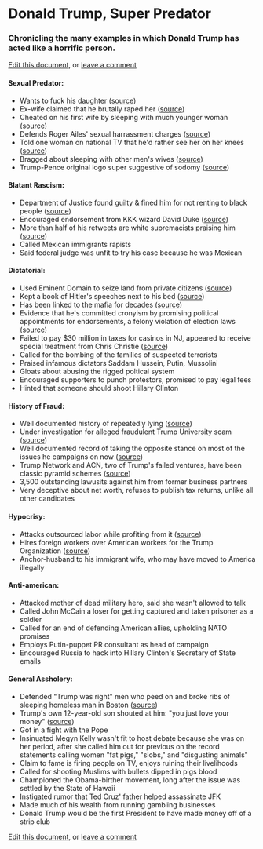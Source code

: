 # Donald Trump, Super Predator

### Chronicling the many examples in which Donald Trump has acted like a horrific person.

[Edit this document](https://github.com/dsernst/trump-superpredator/edit/master/README.md), or [leave a comment](https://github.com/dsernst/trump-superpredator/issues/new)

#### Sexual Predator:
- Wants to fuck his daughter ([source](http://www.mediaite.com/online/donald-trump-wont-stop-joking-about-banging-his-daughter/))
- Ex-wife claimed that he brutally raped her ([source](http://gawker.com/the-time-donald-trumps-ex-wife-accused-him-of-brutally-1721129617))
- Cheated on his first wife by sleeping with much younger woman ([source](http://www.vanityfair.com/magazine/2015/07/donald-ivana-trump-divorce-prenup-marie-brenner))
- Defends Roger Ailes' sexual harrassment charges ([source](http://www.thedailybeast.com/articles/2016/07/24/trump-s-indefensible-defense-of-roger-ailes-sexual-harassment.html))
- Told one woman on national TV that he'd rather see her on her knees ([source](https://www.youtube.com/watch?v=urReg9O6MwA))
- Bragged about sleeping with other men's wives ([source](http://therightscoop.com/heres-when-trump-bragged-in-his-book-about-his-multiple-affairs-with-his-friends-wives/))
- Trump-Pence original logo super suggestive of sodomy ([source](https://www.google.com/search?q=trump+pence+logo&tbm=isch))

#### Blatant Rascism:
- Department of Justice found guilty & fined him for not renting to black people ([source](http://www.thedailybeast.com/articles/2015/12/15/doj-trump-s-early-businesses-blocked-blacks.html))
- Encouraged endorsement from KKK wizard David Duke ([source](http://www.factcheck.org/2016/03/trumps-david-duke-amnesia/))
- More than half of his retweets are white supremacists praising him ([source](http://nymag.com/selectall/2016/01/donald-trump-mostly-retweets-white-supremacists.html))
- Called Mexican immigrants rapists
- Said federal judge was unfit to try his case because he was Mexican

#### Dictatorial:
- Used Eminent Domain to seize land from private citizens ([source](https://www.washingtonpost.com/news/volokh-conspiracy/wp/2015/08/19/donald-trumps-abuse-of-eminent-domain/))
- Kept a book of Hitler's speeches next to his bed ([source](http://www.businessinsider.com/donald-trumps-ex-wife-once-said-he-kept-a-book-of-hitlers-speeches-by-his-bed-2015-8))
- Has been linked to the mafia for decades ([source](http://www.politifact.com/truth-o-meter/statements/2016/mar/02/ted-cruz/yes-donald-trump-has-been-linked-mob/))
- Evidence that he's committed cronyism by promising political appointments for endorsements, a felony violation of election laws ([source](http://www.dailykos.com/story/2016/3/15/1501543/-Looks-Like-Trump-May-Have-Committed-a-Major-Electoral-Felony))
- Failed to pay $30 million in taxes for casinos in NJ, appeared to receive special treatment from Chris Christie ([source](http://www.nytimes.com/2016/08/17/us/politics/trump-chris-christie-casinos.html))
- Called for the bombing of the families of suspected terrorists
- Praised infamous dictators Saddam Hussein, Putin, Mussolini
- Gloats about abusing the rigged poltical system
- Encouraged supporters to punch protestors, promised to pay legal fees
- Hinted that someone should shoot Hillary Clinton

#### History of Fraud:
- Well documented history of repeatedly lying ([source](http://www.politifact.com/personalities/donald-trump/))
- Under investigation for alleged fraudulent Trump University scam ([source](http://www.nationalreview.com/corner/432010/trump-university-scam))
- Well documented record of taking the opposite stance on most of the issues he campaigns on now ([source](https://www.youtube.com/watch?v=rcUCLwWCihE))
- Trump Network and ACN, two of Trump's failed ventures, have been classic pyramid schemes ([source](http://www.nationalreview.com/article/432468/donald-trump-networks-failure-harmed-small-investors))
- 3,500 outstanding lawusits against him from former business partners
- Very deceptive about net worth, refuses to publish tax returns, unlike all other candidates

#### Hypocrisy:
- Attacks outsourced labor while profiting from it ([source](http://www.pbs.org/newshour/making-sense/column-trumps-outrage-over-outsourcing-doesnt-apply-to-his-own-merchandise/))
- Hires foreign workers over American workers for the Trump Organization ([source](http://www.nationalreview.com/article/431933/donald-trump-foreign-workers-american-workers-arent-good-enough))
- Anchor-husband to his immigrant wife, who may have moved to America illegally

#### Anti-american:
- Attacked mother of dead military hero, said she wasn't allowed to talk
- Called John McCain a loser for getting captured and taken prisoner as a soldier
- Called for an end of defending American allies, upholding NATO promises
- Employs Putin-puppet PR consultant as head of campaign
- Encouraged Russia to hack into Hillary Clinton's Secretary of State emails

#### General Assholery:
- Defended "Trump was right" men who peed on and broke ribs of sleeping homeless man in Boston ([source](https://www.bostonglobe.com/metro/2015/08/20/after-two-brothers-allegedly-beat-homeless-man-one-them-admiringly-quote-donald-trump-deporting-illegals/I4NXR3Dr7litLi2NB4f9TN/story.html))
- Trump's own 12-year-old son shouted at him: "you just love your money" ([source](https://www.washingtonpost.com/news/morning-mix/wp/2016/03/04/donald-trump-jr-stumbles-out-of-fathers-shadow-and-into-the-spotlight-with-white-nationalist-interview/))
- Got in a fight with the Pope
- Insinuated Megyn Kelly wasn't fit to host debate because she was on her period, after she called him out for previous on the record statements calling women "fat pigs," "slobs," and "disgusting animals"
- Claim to fame is firing people on TV, enjoys ruining their livelihoods
- Called for shooting Muslims with bullets dipped in pigs blood
- Championed the Obama-birther movement, long after the issue was settled by the State of Hawaii
- Instigated rumor that Ted Cruz' father helped assassinate JFK
- Made much of his wealth from running gambling businesses
- Donald Trump would be the first President to have made money off of a strip club


[Edit this document](https://github.com/dsernst/trump-superpredator/edit/master/README.md), or [leave a comment](https://github.com/dsernst/trump-superpredator/issues/new)
